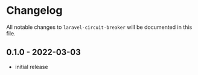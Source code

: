# Changelog

All notable changes to `laravel-circuit-breaker` will be documented in this file.

## 0.1.0 - 2022-03-03

- initial release
